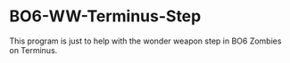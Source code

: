 # BO6-WW-Terminus-Step
This program is just to help with the wonder weapon step in BO6 Zombies on Terminus.

